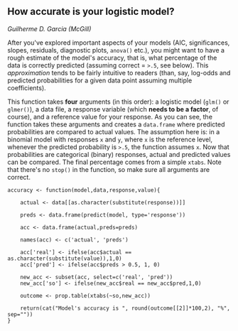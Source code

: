 ## How accurate is your logistic model?

*Guilherme D. Garcia (McGill)*

After you've explored important aspects of your models (AIC, significances, slopes, residuals, diagnostic plots, ```anova()``` etc.), you might want to have a rough estimate of the model's accuracy, that is, what percentage of the data is correctly predicted (assuming correct = ```>.5```, see below). This *approximation* tends to be fairly intuitive to readers (than, say, log-odds and predicted probabilities for a given data point assuming multiple coefficients). 

This function takes **four** arguments (in this order): a logistic model (```glm()``` or ```glmer()```), a data file,
a response variable (which **needs to be a factor**, of course), and a reference value for your response. As you can see, the
function takes these arguments and creates a ```data.frame``` where predicted probabilities are compared to actual values. The
assumption here is: in a binomial model with responses ```x``` and ```y```, where ```x``` is the reference level, whenever
the predicted probability is ```>.5```, the function assumes ```x```. Now that probabilities are categorical (binary) responses,
actual and predicted values can be compared. The final percentage comes from a simple ```xtabs```. Note that there's no ```stop()``` in the function, so make sure all arguments are correct.


```{R}
accuracy <- function(model,data,response,value){
	
	actual <- data[[as.character(substitute(response))]]
	
	preds <- data.frame(predict(model, type='response'))
	
	acc <- data.frame(actual,preds=preds)
	
	names(acc) <- c('actual', 'preds')
	
	acc['real'] <- ifelse(acc$actual == as.character(substitute(value)),1,0)
	acc['pred'] <- ifelse(acc$preds > 0.5, 1, 0)
	
	new_acc <- subset(acc, select=c('real', 'pred'))
	new_acc['so'] <- ifelse(new_acc$real == new_acc$pred,1,0)
	
	outcome <- prop.table(xtabs(~so,new_acc))

	return(cat("Model's accuracy is ", round(outcome[[2]]*100,2), "%", sep=""))
}
```
